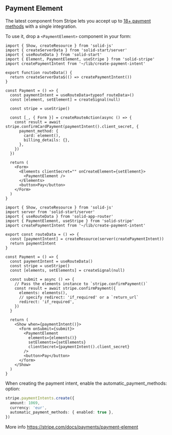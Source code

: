 ## Payment Element

The latest component from Stripe lets you accept up to [18+ payment methods](https://stripe.com/docs/payments/payment-methods/integration-options) with a single integration.

To use it, drop a `<PaymentElement>` component in your form:

```tsx
import { Show, createResource } from 'solid-js'
import { createServerData } from 'solid-start/server'
import { useRouteData } from 'solid-start'
import { Element, PaymentElement, useStripe } from 'solid-stripe'
import createPaymentIntent from '~/lib/create-payment-intent'

export function routeData() {
  return createServerData$(() => createPaymentIntent())
}

const Payment = () => {
  const paymentIntent = useRouteData<typeof routeData>()
  const [element, setElement] = createSignal(null)

  const stripe = useStripe()

  const [_, { Form }] = createRouteAction(async () => {
    const result = await stripe.confirmCardPayment(paymentIntent().client_secret, {
      payment_method: {
        card: element(),
        billing_details: {},
      },
    })
  })

  return (
    <Form>
      <Elements clientSecret="" onCreateElement={setElement}>
        <PaymentElement />
      </Elements>
      <button>Pay</button>
    </Form>
  )
}
```

```tsx
import { Show, createResource } from 'solid-js'
import server from 'solid-start/server'
import { useRouteData } from 'solid-app-router'
import { PaymentElement, useStripe } from 'solid-stripe'
import createPaymentIntent from '~/lib/create-payment-intent'

export const routeData = () => {
  const [paymentIntent] = createResource(server(createPaymentIntent))
  return paymentIntent
}

const Payment = () => {
  const paymentIntent = useRouteData()
  const stripe = useStripe()
  const [elements, setElements] = createSignal(null)

  const submit = async () => {
    // Pass the elements instance to `stripe.confirmPayment()`
    const result = await stripe.confirmPayment({
      elements: elements(),
      // specify redirect: 'if_required' or a `return_url`
      redirect: 'if_required',
    })
  }

  return (
    <Show when={paymentIntent()}>
      <form onSubmit={submit}>
        <PaymentElement
          elements={elements()}
          setElements={setElements}
          clientSecret={paymentIntent().client_secret}
        />
        <button>Pay</button>
      </form>
    </Show>
  )
}
```

When creating the payment intent, enable the automatic_payment_methods: option:

```ts
stripe.paymentIntents.create({
  amount: 1069,
  currency: 'eur',
  automatic_payment_methods: { enabled: true },
})
```

More info https://stripe.com/docs/payments/payment-element
